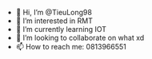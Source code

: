 - 👋 Hi, I’m @TieuLong98
- 👀 I’m interested in RMT
- 🌱 I’m currently learning IOT
- 💞️ I’m looking to collaborate on what xd
- 📫 How to reach me: 0813966551

<!---
TieuLong98/TieuLong98 is a ✨ special ✨ repository because its `README.md` (this file) appears on your GitHub profile.
You can click the Preview link to take a look at your changes.
--->
